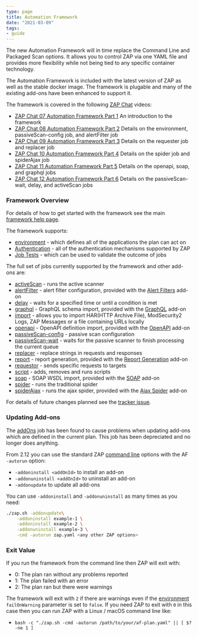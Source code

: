 ```yaml
---
type: page
title: Automation Framework
date: "2021-03-09"
tags: 
- guide
---
```

The new Automation Framework will in time replace the Command Line and Packaged Scan options.
It allows you to control ZAP via one YAML file and provides more flexibility while not being tied to any specific container technology.

The Automation Framework is included with the latest version of ZAP as well as the stable docker image.
The framework is plugable and many of the existing add-ons have been enhanced to support it.

The framework is covered in the following [ZAP Chat](/zap-chat/) videos:

* [ZAP Chat 07 Automation Framework Part 1](https://youtu.be/19Rptj2be1Y) An introduction to the framework
* [ZAP Chat 08 Automation Framework Part 2](https://youtu.be/1fcpU54N-mA) Details on the environment, passiveScan-config job, and alertFilter job
* [ZAP Chat 09 Automation Framework Part 3](https://youtu.be/4phnMy9iCPY) Details on the requester job and replacer job
* [ZAP Chat 10 Automation Framework Part 4](https://youtu.be/WivoyVerBCo) Details on the spider job and spiderAjax job
* [ZAP Chat 11 Automation Framework Part 5](https://youtu.be/xuP00Ri460k) Details on the openapi, soap, and graphql jobs
* [ZAP Chat 12 Automation Framework Part 6](https://youtu.be/hcftgjz_Vgc) Details on the passiveScan-wait, delay, and activeScan jobs

### Framework Overview

For details of how to get started with the framework see the main [framework help page](/docs/desktop/addons/automation-framework/).

The framework supports:

* [environment](/docs/desktop/addons/automation-framework/environment/) - which defines all of the applications the plan can act on
* [Authentication](/docs/desktop/addons/automation-framework/authentication/) - all of the authentication mechanisms supported by ZAP
* [Job Tests](/docs/desktop/addons/automation-framework/tests/) - which can be used to validate the outcome of jobs

The full set of jobs currently supported by the framework and other add-ons are:

* [activeScan](/docs/desktop/addons/automation-framework/job-ascan/) - runs the active scanner
* [alertFilter](/docs/desktop/addons/alert-filters/automation/) - alert filter configuration, provided with the [Alert Filters](/docs/desktop/addons/alert-filters/) add-on
* [delay](/docs/desktop/addons/automation-framework/job-delay/) - waits for a specified time or until a condition is met
* [graphql](/docs/desktop/addons/graphql-support/automation/) - GraphQL schema import, provided with the [GraphQL](/docs/desktop/addons/graphql-support/) add-on
* [import](/docs/desktop/addons/import-export/automation/) - allows you to import HAR(HTTP Archive File), ModSecurity2 Logs, ZAP Messages or a file containing URLs locally
* [openapi](/docs/desktop/addons/openapi-support/automation/) - OpenAPI definition import, provided with the [OpenAPI](/docs/desktop/addons/openapi-support/) add-on
* [passiveScan-config](/docs/desktop/addons/automation-framework/job-pscanconf/) - passive scan configuration
* [passiveScan-wait](/docs/desktop/addons/automation-framework/job-pscanwait/) - waits for the passive scanner to finish processing the current queue
* [replacer](/docs/desktop/addons/replacer/automation/) - replace strings in requests and responses
* [report](/docs/desktop/addons/report-generation/automation/) - report generation, provided with the [Report Generation](/docs/desktop/addons/report-generation/) add-on
* [requestor](/docs/desktop/addons/automation-framework/job-requestor/) - sends specific requests to targets
* [script](/docs/desktop/addons/script-console/automation/) - adds, removes and runs scripts
* [soap](/docs/desktop/addons/soap-support/automation/) - SOAP WSDL import, provided with the [SOAP](/docs/desktop/addons/soap-support/) add-on
* [spider](/docs/desktop/addons/automation-framework/job-spider/) - runs the traditional spider
* [spiderAjax](/docs/desktop/addons/ajax-spider/automation/) - runs the ajax spider, provided with the [Ajax Spider](/docs/desktop/addons/ajax-spider/) add-on

For details of future changes planned see the [tracker issue](https://github.com/zaproxy/zaproxy/issues/6461).

### Updating Add-ons

The [addOns](/docs/desktop/addons/automation-framework/job-addons/) job has been found to cause
problems when updating add-ons which are defined in the current plan. This job has been depreciated and no longer does anything.

From 2.12 you can use the standard ZAP [command line](/docs/desktop/cmdline/) 
options with the AF `-autorun` option:

* `-addoninstall <addOnId>` to install an add-on
* `-addonuninstall <addOnId>` to uninstall an add-on
* `-addonupdate` to update all add-ons

You can use `-addoninstall` and `-addonuninstall` as many times as you need:

```bash
./zap.sh -addonupdate\
    -addoninstall example-1 \
    -addoninstall example-2 \
    -addonuninstall example-3 \
    -cmd -autorun zap.yaml <any other ZAP options>
```

### Exit Value

If you run the framework from the command line then ZAP will exit with:

* 0: The plan ran without any problems reported
* 1: The plan failed with an error
* 2: The plan ran but there were warnings

The framework will exit with `2` if there are warnings even if the [environment](/docs/desktop/addons/automation-framework/environment/) `failOnWarning` parameter is set to `false`.
If you need ZAP to exit with `0` in this case then you can run ZAP with a Linux / macOS command line like:

* `bash -c "./zap.sh -cmd -autorun /path/to/your/af-plan.yaml" || [ $? -ne 1 ]`

